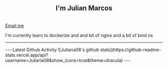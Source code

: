 <h2 align="center">I'm Julian Marcos</h2>
<br>
<a href="mailto:julian08@cock.li">Email me</a>

<p>I'm currently learn to dockerize and and bit of nginx and a bit of bind ns</p>

<hr>
---
Latest Github Activity
![Juliaria08's github stats](https://github-readme-stats.vercel.app/api?username=Juliaria08&show_icons=true&theme=dracula)
---
